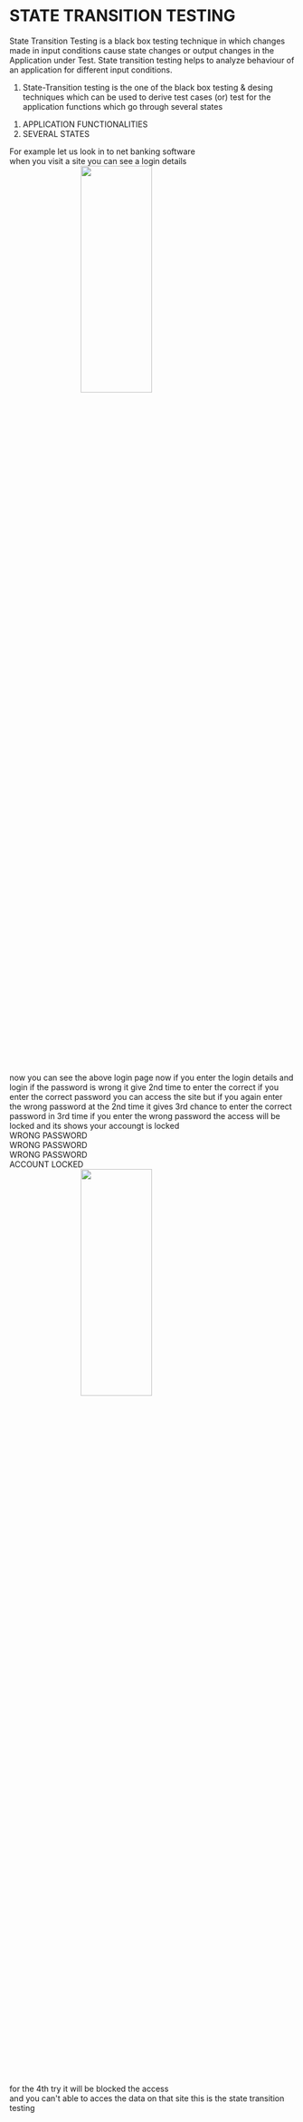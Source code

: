 <html>
 <body>
<H1>STATE TRANSITION TESTING</H1>
<p>State Transition Testing is a black box testing technique in which changes made in input conditions cause state changes or output changes in the Application under Test. State transition testing helps to analyze behaviour of an application for different input conditions.</p>
 <ol> 
<li> State-Transition testing is the one of the black box testing & desing techniques which can be used to derive test cases (or) test for the application functions which go through several states 
    </li> 
</ol> 
<ol>
   <li>APPLICATION FUNCTIONALITIES
    <li>SEVERAL STATES</li></li>
</ol>
    <pr>For example let us look in to net banking software <br>
    when you visit a site you can see a login details </pr>

   <style>
        img{ 
          width:50%;
      }
      div{ display: flex;
      justify-content:center;
      align-image:center;
      height:10vh
      }
      </style>
    
   <div> 
        <img src="sbi.png"alt>
        </div>
        <pr> now you can see the above login page now if you enter the login details and login if the password is wrong it give 2nd time to enter the correct if you enter the correct password you can access the site but if you again enter the wrong password at the 2nd time it gives 3rd chance to enter the correct password in 3rd time if you enter the wrong password the access will be locked and its shows your accoungt is locked </pr>
    <br> 
    <pr> WRONG PASSWORD <br>
    WRONG PASSWORD <br>
    WRONG PASSWORD <br>
    ACCOUNT LOCKED </pr>
    <style>
  img{ 
    width:50%;
}
div{ display: flex;
justify-content:center;
align-image:center;
height: 40vh
}
</style> 
<div>
    <img src="state.png"alt>
</div>

<pr> for the 4th try it will be blocked the access <br>
    and you can't able to acces the data on that site this is the state transition testing  
</pr>
</body>
</html>
